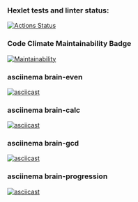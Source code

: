 ### Hexlet tests and linter status:
[![Actions Status](https://github.com/valmlord/frontend-project-44/workflows/hexlet-check/badge.svg)](https://github.com/valmlord/frontend-project-44/actions)

### Code Climate Maintainability Badge
[![Maintainability](https://api.codeclimate.com/v1/badges/f15cd5b6f4aacf8781fa/maintainability)](https://codeclimate.com/github/valmlord/frontend-project-44/maintainability)

### asciinema brain-even
[![asciicast](https://asciinema.org/a/TfPkbi2CVlE6e5xNiS7ZrLlaZ.svg)](https://asciinema.org/a/TfPkbi2CVlE6e5xNiS7ZrLlaZ)

### asciinema brain-calc
[![asciicast](https://asciinema.org/a/N4o7oYCaPBNbIczLc5p277CeB.svg)](https://asciinema.org/a/N4o7oYCaPBNbIczLc5p277CeB)

### asciinema brain-gcd
[![asciicast](https://asciinema.org/a/LjMQ4X49sJUEVENplTK7rsFNE.svg)](https://asciinema.org/a/LjMQ4X49sJUEVENplTK7rsFNE)

### asciinema brain-progression
[![asciicast](https://asciinema.org/a/aWmYO4BBA4XZT3gOpDsKv5ieY.svg)](https://asciinema.org/a/aWmYO4BBA4XZT3gOpDsKv5ieY)
